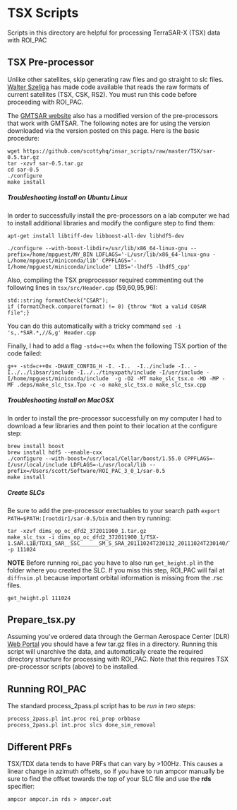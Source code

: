 # TSX Scripts

Scripts in this directory are helpful for processing TerraSAR-X (TSX) data with ROI_PAC

## TSX Pre-processor
Unlike other satellites, skip generating raw files and go straight to slc files. [Walter Szeliga](http://www.geology.cwu.edu/facstaff/walter) has made code available that reads the raw formats of current satellites (TSX, CSK, RS2). You must run this code before proceeding with ROI_PAC. 

The [GMTSAR website](http://topex.ucsd.edu/gmtsar/downloads/) also has a modified version of the pre-processors that work with GMTSAR. The following notes are for using the version downloaded via the version posted on this page. Here is the basic procedure:

```
wget https://github.com/scottyhq/insar_scripts/raw/master/TSX/sar-0.5.tar.gz
tar -xzvf sar-0.5.tar.gz
cd sar-0.5
./configure
make install
```

##### Troubleshooting install on Ubuntu Linux
In order to successfully install the pre-processors on a lab computer we had to install additional libraries and modify the configure step to find them:

```
apt-get install libtiff-dev libboost-all-dev libhdf5-dev

./configure --with-boost-libdir=/usr/lib/x86_64-linux-gnu --prefix=/home/mpguest/MY_BIN LDFLAGS='-L/usr/lib/x86_64-linux-gnu -L/home/mpguest/miniconda/lib' CPPFLAGS='-I/home/mpguest/miniconda/include' LIBS='-lhdf5 -lhdf5_cpp'
```

Also, compiling the TSX preprocessor required commenting out the following lines in `tsx/src/Header.cpp` (59,60,95,96):

```
std::string formatCheck("CSAR");
if (formatCheck.compare(format) != 0) {throw "Not a valid COSAR file";}
```

You can do this automatically with a tricky command `sed -i 's,.*SAR.*,//&,g' Header.cpp`

Finally, I had to add a flag `-std=c++0x` when the following TSX portion of the code failed:

```
g++ -std=c++0x -DHAVE_CONFIG_H -I. -I..  -I../include -I.. -I../../libsar/include -I../../tinyxpath/include -I/usr/include -I/home/mpguest/miniconda/include  -g -O2 -MT make_slc_tsx.o -MD -MP -MF .deps/make_slc_tsx.Tpo -c -o make_slc_tsx.o make_slc_tsx.cpp
```


##### Troubleshooting install on MacOSX
In order to install the pre-processor successfully on my computer I had to download a few libraries and then point to their location at the configure step:

```
brew install boost
brew install hdf5 --enable-cxx
./configure --with-boost=/usr/local/Cellar/boost/1.55.0 CPPFLAGS=-I/usr/local/include LDFLAGS=-L/usr/local/lib --prefix=/Users/scott/Software/ROI_PAC_3_0_1/sar-0.5
make install
```

##### Create SLCs

Be sure to add the pre-processor exectuables to your search path `export PATH=$PATH:[rootdir]/sar-0.5/bin` and then try running:

```
tar -xzvf dims_op_oc_dfd2_372011900_1.tar.gz
make_slc_tsx -i dims_op_oc_dfd2_372011900_1/TSX-1.SAR.L1B/TDX1_SAR__SSC______SM_S_SRA_20111024T230132_20111024T230140/TDX1_SAR__SSC______SM_S_SRA_20111024T230132_20111024T230140.xml -p 111024
```

**NOTE**
Before running roi_pac you have to also run `get_height.pl` in the folder where you created the SLC. If you miss this step, ROI_PAC will fail at `diffnsim.pl` because important orbital information is missing from the .rsc files.

```
get_height.pl 111024
```

## Prepare_tsx.py
Assuming you've ordered data through the German Aerospace Center (DLR) [Web Portal](https://centaurus.caf.dlr.de:8443/eoweb-ng/template/default/welcome/entryPage.vm) you should have a few tar.gz files in a directory. Running this script will unarchive the data, and automatically create the required directory structure for processing with ROI_PAC. Note that this requires TSX pre-processor scripts (above) to be installed.


## Running ROI_PAC
The standard process_2pass.pl script has to be *run in two steps*:
```
process_2pass.pl int.proc roi_prep orbbase
process_2pass.pl int.proc slcs done_sim_removal
```


## Different PRFs
TSX/TDX data tends to have PRFs that can vary by >100Hz. This causes a linear change in azimuth offsets, so if you have to run ampcor manually be sure to find the offset towards the top of your SLC file and use the **rds** specifier:

```
ampcor ampcor.in rds > ampcor.out
```
